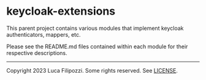 # keycloak-extensions

This parent project contains various modules that implement keycloak
authenticators, mappers, etc.

Please see the README.md files contained within each module for their
respective descriptions.


---
Copyright 2023 Luca Filipozzi. Some rights reserved. See [LICENSE][license].

[license]: https://github.com/LucaFilipozzi/keycloak-extensions/blob/main/LICENSE.md
